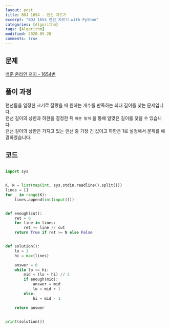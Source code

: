 ```yaml
---
layout: post
title: BOJ 1654 - 랜선 자르기
excerpt: "BOJ 1654 랜선 자르기 with Python"
categories: [Algorithm]
tags: [Algorithm]
modified: 2020-05-28
comments: true
---
```


## 문제
[백준 온라인 저지 - 1654번](https://www.acmicpc.net/problem/1654)

## 풀이 과정
랜선들을 일정한 크기로 잘랐을 때 원하는 개수를 만족하는 최대 길이를 찾는 문제입니다. <br>
랜선 길이의 상한과 하한을 결정한 뒤 `이분 탐색` 을 통해 알맞은 길이를 찾을 수 있습니다. <br>
랜선 길이의 상한은 가지고 있는 랜선 중 가장 긴 값이고 하한은 1로 설정해서 문제를 해결하였습니다. <br> 


## 코드

~~~ python

import sys


K, N = list(map(int, sys.stdin.readline().split()))
lines = []
for _ in range(K):
    lines.append(int(input()))


def enough(cut):
    ret = 0
    for line in lines:
        ret += line // cut
    return True if ret >= N else False


def solution():
    lo = 1
    hi = max(lines)

    answer = 0
    while lo <= hi:
        mid = (lo + hi) // 2
        if enough(mid):
            answer = mid
            lo = mid + 1
        else:
            hi = mid - 1

    return answer


print(solution())

~~~
